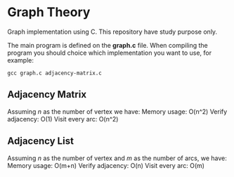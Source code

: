 Graph Theory
============

Graph implementation using C. This repository have study purpose only.

The main program is defined on the **graph.c** file.
When compiling the program you should choice which implementation you want to use, for example:

    gcc graph.c adjacency-matrix.c

Adjacency Matrix
----------------
Assuming *n* as the number of vertex we have:
    Memory usage:     O(n^2)
    Verify adjacency: O(1)
    Visit every arc:  O(n^2)

Adjacency List
--------------
Assuming *n* as the number of vertex and *m* as the number of arcs, we have:
    Memory usage:     O(m+n)
    Verify adjacency: O(n)
    Visit every arc:  O(m)
